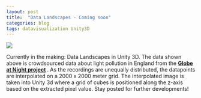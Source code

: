 ```yaml
---
layout: post
title:  "Data Landscapes - Coming soon"
categories: blog 
tags: datavisualization Unity3D
---
```



<img style="float: center;" src="https://raw.githubusercontent.com/melanieimfeld/melanieimfeld.github.io/master/assets/dataLandscapes.png">

Currently in the making: Data Landscapes in Unity 3D. The data shown above is crowdsourced data about light pollution in England from the <b> <a href="https://www.globeatnight.org/" >Globe at Night project</a> </b>. As the recordings are unequally distributed, the datapoints are interpolated on a 2000 x 2000 meter grid. The interpolated image is taken into Unity 3d where a grid of cubes is positioned along the z-axis based on the extracted pixel value.
Stay posted for further developments!

